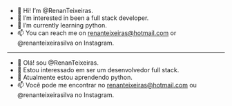 - 👋 Hi! I’m @RenanTeixeiras.
- 👀 I’m interested in been a full stack developer.
- 🌱 I’m currently learning python.
- 📫 You can reach me on renanteixeiras@hotmail.com or @renanteixeirasilva on Instagram. 
---------------------------------------------------------------------------------------------
- 👋 Olá! sou @RenanTeixeiras.
- 👀 Estou interessado em ser um desenvolvedor full stack. 
- 🌱 Atualmente estou aprendendo python.
- 📫 Você pode me encontrar no renanteixeiras@hotmail.com ou @renanteixeirasilva no Instagram. 

<!---
RenanTeixeiras/RenanTeixeiras is a ✨ special ✨ repository because its `README.md` (this file) appears on your GitHub profile.
You can click the Preview link to take a look at your changes.
--->
